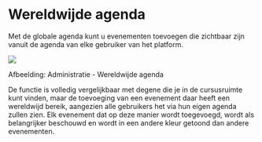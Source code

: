 # Wereldwijde agenda

Met de globale agenda kunt u evenementen toevoegen die zichtbaar zijn vanuit de agenda van elke gebruiker van het platform.

![](../../.gitbook/assets/images30%20%281%29.png)
 
 
Afbeelding: Administratie - Wereldwijde agenda

De functie is volledig vergelijkbaar met degene die je in de cursusruimte kunt vinden, maar de toevoeging van een evenement daar heeft een wereldwijd bereik, aangezien alle gebruikers het via hun eigen agenda zullen zien. Elk evenement dat op deze manier wordt toegevoegd, wordt als belangrijker beschouwd en wordt in een andere kleur getoond dan andere evenementen.
